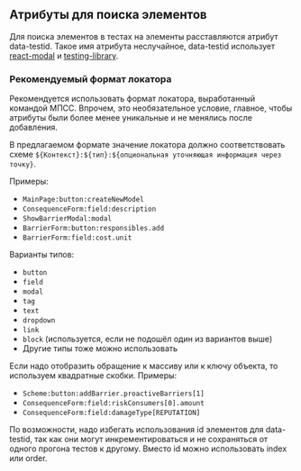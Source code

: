 ## Атрибуты для поиска элементов

Для поиска элементов в тестах на элементы расставляются атрибут data-testid.
Такое имя атрибута неслучайное, data-testid использует [react-modal](https://github.com/reactjs/react-modal) и [testing-library](https://testing-library.com).

### Рекомендуемый формат локатора

Рекомендуется использовать формат локатора, выработанный командой МПСС. Впрочем, это необязательное условие, главное, чтобы атрибуты были более менее уникальные и не менялись после добавления.

В предлагаемом формате значение локатора должно соответствовать схеме `${Контекст}:${тип}:${опциональная уточняющая информация через точку}`.

Примеры:

- `MainPage:button:createNewModel`
- `ConsequenceForm:field:description`
- `ShowBarrierModal:modal`
- `BarrierForm:button:responsibles.add`
- `BarrierForm:field:cost.unit`

Варианты типов:

- `button`
- `field`
- `modal`
- `tag`
- `text`
- `dropdown`
- `link`
- `block` (используется, если не подошёл один из вариантов выше)
- Другие типы тоже можно использовать

Если надо отобразить обращение к массиву или к ключу объекта, то используем квадратные скобки. Примеры:

- `Scheme:button:addBarrier.proactiveBarriers[1]`
- `ConsequenceForm:field:riskConsumers[0].amount`
- `ConsequenceForm:field:damageType[REPUTATION]`

По возможности, надо избегать использования id элементов для data-testid,
так как они могут инкрементироваться и не сохраняться от одного прогона тестов к другому.
Вместо id можно использовать index или order.
